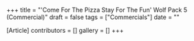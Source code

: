 +++
title = "'Come For The Pizza Stay For The Fun' Wolf Pack 5 (Commercial)"
draft = false
tags = ["Commercials"]
date = ""

[Article]
contributors = []
gallery = []
+++